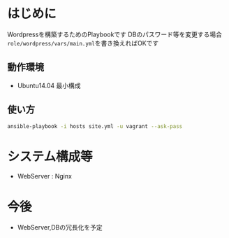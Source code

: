 # はじめに
Wordpressを構築するためのPlaybookです
DBのパスワード等を変更する場合
`role/wordpress/vars/main.yml`を書き換えればOKです

## 動作環境
- Ubuntu14.04 最小構成

## 使い方
```sh
ansible-playbook -i hosts site.yml -u vagrant --ask-pass
```

# システム構成等
- WebServer : Nginx


# 今後
- WebServer,DBの冗長化を予定
